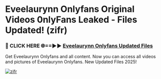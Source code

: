 # Eveelaurynn Onlyfans Original Videos 0nlyFans Leaked - Files Updated! (zifr)

<h3>🔴 CLICK HERE 🌐==►► <a href="https://tinyurl.com/2wckxsce" rel="nofollow">Eveelaurynn Onlyfans Updated Files</a></h3>

Get Eveelaurynn Onlyfans and all content. Now you can access all videos and pictures of Eveelaurynn Onlyfans. New Updated Files 2025!

[![zifr](https://i.imgur.com/AFduVYN.gif)](https://tinyurl.com/2wckxsce)
